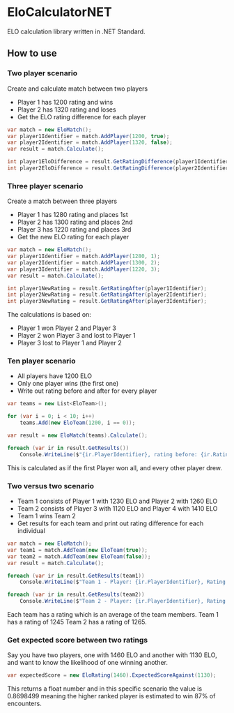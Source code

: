 # EloCalculatorNET

ELO calculation library written in .NET Standard.

## How to use

### Two player scenario
Create and calculate match between two players
* Player 1 has 1200 rating and wins
* Player 2 has 1320 rating and loses
* Get the ELO rating difference for each player

```csharp
var match = new EloMatch();
var player1Identifier = match.AddPlayer(1200, true);
var player2Identifier = match.AddPlayer(1320, false);
var result = match.Calculate();

int player1EloDifference = result.GetRatingDifference(player1Identifier);
int player2EloDifference = result.GetRatingDifference(player2Identifier);
```
### Three player scenario
Create a match between three players
* Player 1 has 1280 rating and places 1st
* Player 2 has 1300 rating and places 2nd
* Player 3 has 1220 rating and places 3rd
* Get the new ELO rating for each player

```csharp
var match = new EloMatch();
var player1Identifier = match.AddPlayer(1280, 1);
var player2Identifier = match.AddPlayer(1300, 2);
var player3Identifier = match.AddPlayer(1220, 3);
var result = match.Calculate();

int player1NewRating = result.GetRatingAfter(player1Identifier);
int player2NewRating = result.GetRatingAfter(player2Identifier);
int player3NewRating = result.GetRatingAfter(player3Identifier);
```
The calculations is based on:
- Player 1 won Player 2 and Player 3
- Player 2 won Player 3 and lost to Player 1
- Player 3 lost to Player 1 and Player 2

### Ten player scenario
* All players have 1200 ELO
* Only one player wins (the first one)
* Write out rating before and after for every player

```csharp
var teams = new List<EloTeam>();

for (var i = 0; i < 10; i++)
    teams.Add(new EloTeam(1200, i == 0));

var result = new EloMatch(teams).Calculate();

foreach (var ir in result.GetResults())
    Console.WriteLine($"{ir.PlayerIdentifier}, rating before: {ir.RatingBefore}, rating after: {ir.RatingAfter}");
```
This is calculated as if the first Player won all, and every other player drew.

### Two versus two scenario
* Team 1 consists of Player 1 with 1230 ELO and Player 2 with 1260 ELO
* Team 2 consists of Player 3 with 1120 ELO and Player 4 with 1410 ELO
* Team 1 wins Team 2
* Get results for each team and print out rating difference for each individual

```csharp
var match = new EloMatch();
var team1 = match.AddTeam(new EloTeam(true));
var team2 = match.AddTeam(new EloTeam(false));
var result = match.Calculate();

foreach (var ir in result.GetResults(team1))
    Console.WriteLine($"Team 1 - Player: {ir.PlayerIdentifier}, Rating difference: {ir.RatingDifference}");

foreach (var ir in result.GetResults(team2))
    Console.WriteLine($"Team 2 - Player: {ir.PlayerIdentifier}, Rating difference: {ir.RatingDifference}");
```

Each team has a rating which is an average of the team members. 
Team 1 has a rating of 1245
Team 2 has a rating of 1265.

### Get expected score between two ratings

Say you have two players, one with 1460 ELO and another with 1130 ELO, and want to know the likelihood of one winning another.

```csharp
var expectedScore = new EloRating(1460).ExpectedScoreAgainst(1130);
```

This returns a float number and in this specific scenario the value is 0.8698499 meaning the higher ranked player is estimated to win 87% of encounters.


